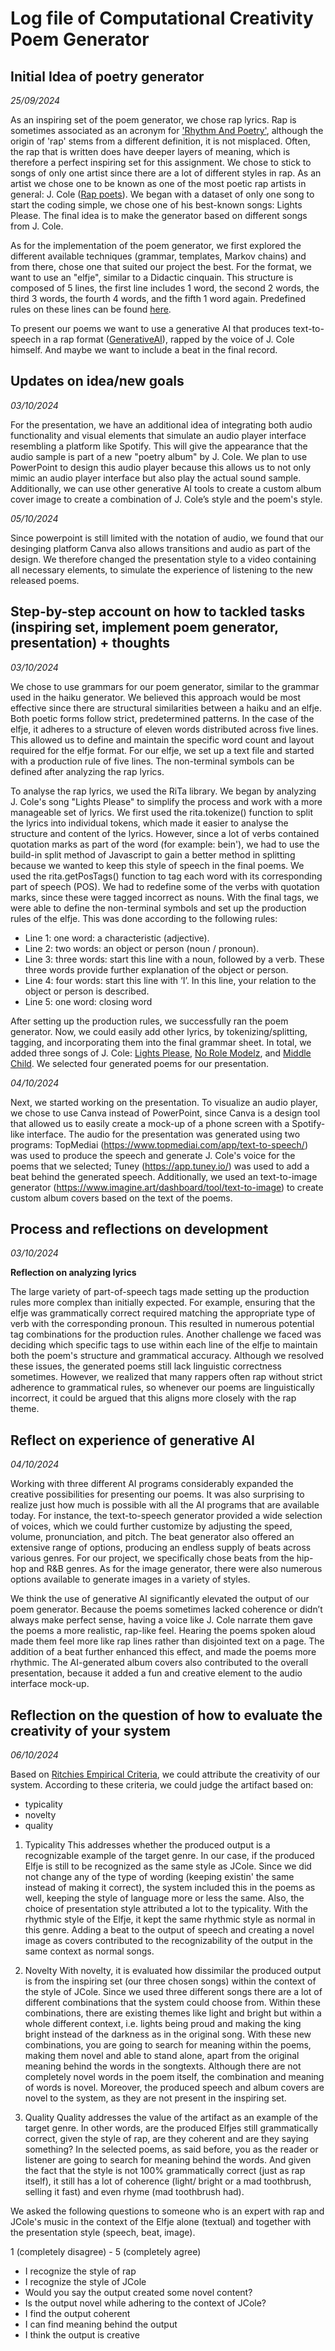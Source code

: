 # Log file of Computational Creativity Poem Generator 

## Initial Idea of poetry generator
_25/09/2024_

As an inspiring set of the poem generator, we chose rap lyrics. Rap is sometimes associated as an acronym for ['Rhythm And Poetry'](https://www.musicianwave.com/does-rap-stand-for-rhythm-and-poetry/), although the origin of 'rap' stems from a different definition, it is not misplaced. Often, the rap that is written does have deeper layers of meaning, which is therefore a perfect inspiring set for this assignment. We chose to stick to songs of only one artist since there are a lot of different styles in rap. As an artist we chose one to be known as one of the most poetic rap artists in general: J. Cole ([Rap poets](https://medium.com/writers-daily/why-poets-should-be-like-rappers-0b21a8bdff77#:~:text=Myriad%20rappers%20have%20been%20called,poets%20and%20the%20new%20rappers)). We began with a dataset of only one song to start the coding simple, we chose one of his best-known songs: Lights Please. The final idea is to make the generator based on different songs from J. Cole.

As for the implementation of the poem generator, we first explored the different available techniques (grammar, templates, Markov chains) and from there, chose one that suited our project the best. For the format, we want to use an "elfje", similar to a Didactic cinquain. This structure is composed of 5 lines, the first line includes 1 word, the second 2 words, the third 3 words, the fourth 4 words, and the fifth 1 word again. Predefined rules on these lines can be found [here](http://www.poezie-in-beweging.nl/framerechts/poezie_en_opdrachten/maakeeneigengedicht/elfje.htm0l). 

To present our poems we want to use a generative AI that produces text-to-speech in a rap format ([GenerativeAI](https://www.topmediai.com/app/text-to-speech/?voice=67ade205-5d4b-11ee-a861-00163e2ac61b)), rapped by the voice of J. Cole himself. And maybe we want to include a beat in the final record. 

## Updates on idea/new goals
_03/10/2024_

For the presentation, we have an additional idea of integrating both audio functionality and visual elements that simulate an audio player interface resembling a platform like Spotify. This will give the appearance that the audio sample is part of a new "poetry album" by J. Cole. We plan to use PowerPoint to design this audio player because this allows us to not only mimic an audio player interface but also play the actual sound sample. Additionally, we can use other generative AI tools to create a custom album cover image to create a combination of J. Cole’s style and the poem's style.

_05/10/2024_

Since powerpoint is still limited with the notation of audio, we found that our desinging platform Canva also allows transitions and audio as part of the design. We therefore changed the presentation style to a video containing all necessary elements, to simulate the experience of listening to the new released poems. 

## Step-by-step account on how to tackled tasks (inspiring set, implement poem generator, presentation) + thoughts
_03/10/2024_

We chose to use grammars for our poem generator, similar to the grammar used in the haiku generator. We believed this approach would be most effective since there are structural similarities between a haiku and an elfje. Both poetic forms follow strict, predetermined patterns. In the case of the elfje, it adheres to a structure of eleven words distributed across five lines. This allowed us to define and maintain the specific word count and layout required for the elfje format. For our elfje, we set up a text file and started with a production rule of five lines. The non-terminal symbols can be defined after analyzing the rap lyrics.

To analyse the rap lyrics, we used the RiTa library. We began by analyzing J. Cole's song "Lights Please" to simplify the process and work with a more manageable set of lyrics. We first used the rita.tokenize() function to split the lyrics into individual tokens, which made it easier to analyse the structure and content of the lyrics. However, since a lot of verbs contained quotation marks as part of the word (for example: bein'), we had to use the build-in split method of Javascript to gain a better method in splitting because we wanted to keep this style of speech in the final poems. We used the rita.getPosTags() function to tag each word with its corresponding part of speech (POS). We had to redefine some of the verbs with quotation marks, since these were tagged incorrect as nouns. With the final tags, we were able to define the non-terminal symbols and set up the production rules of the elfje. This was done according to the following rules:

- Line 1: 	one word: a characteristic (adjective).
- Line 2: 	two words: an object or person (noun / pronoun).
- Line 3: 	three words: start this line with a noun, followed by a verb. These three words provide further explanation of
            the object or person.
- Line 4: 	four words: start this line with ‘I’. In this line, your relation to the object or person is described.
- Line 5: 	one word: closing word

After setting up the production rules, we successfully ran the poem generator. Now, we could easily add other lyrics, by tokenizing/splitting, tagging, and incorporating them into the final grammar sheet. In total, we added three songs of J. Cole: [Lights Please](https://songteksten.net/lyric/8029/95243/j-cole/lights-please.html), [No Role Modelz](https://lyrics.lyricfind.com/lyrics/j-cole-no-role-modelz), and [Middle Child](https://lyrics.lyricfind.com/lyrics/j-cole-middle-child). We selected four generated poems for our presentation.

_04/10/2024_

Next, we started working on the presentation. To visualize an audio player, we chose to use Canva instead of PowerPoint, since Canva is a design tool that allowed us to easily create a mock-up of a phone screen with a Spotify-like interface. The audio for the presentation was generated using two programs: TopMediai (https://www.topmediai.com/app/text-to-speech/) was used to produce the speech and generate J. Cole's voice for the poems that we selected; Tuney (https://app.tuney.io/) was used to add a beat behind the generated speech. Additionally, we used an text-to-image generator (https://www.imagine.art/dashboard/tool/text-to-image) to create custom album covers based on the text of the poems.


## Process and reflections on development
_03/10/2024_

**Reflection on analyzing lyrics**



The large variety of part-of-speech tags made setting up the production rules more complex than initially expected. For example, ensuring that the elfje was grammatically correct required matching the appropriate type of verb with the corresponding pronoun. This resulted in numerous potential tag combinations for the production rules. Another challenge we faced was deciding which specific tags to use within each line of the elfje to maintain both the poem's structure and grammatical accuracy. Although we resolved these issues, the generated poems still lack linguistic correctness sometimes. However, we realized that many rappers often rap without strict adherence to grammatical rules, so whenever our poems are linguistically incorrect, it could be argued that this aligns more closely with the rap theme.


## Reflect on experience of generative AI
_04/10/2024_

Working with three different AI programs considerably expanded the creative possibilities for presenting our poems. It was also surprising to realize just how much is possible with all the AI programs that are available today. For instance, the text-to-speech generator provided a wide selection of voices, which we could further customize by adjusting the speed, volume, pronunciation, and pitch. The beat generator also offered an extensive range of options, producing an endless supply of beats across various genres. For our project, we specifically chose beats from the hip-hop and R&B genres. As for the image generator, there were also numerous options available to generate images in a variety of styles.

We think the use of generative AI significantly elevated the output of our poem generator. Because the poems sometimes lacked coherence or didn’t always make perfect sense, having a voice like J. Cole narrate them gave the poems a more realistic, rap-like feel. Hearing the poems spoken aloud made them feel more like rap lines rather than disjointed text on a page. The addition of a beat further enhanced this effect, and made the poems more rhythmic. The AI-generated album covers also contributed to the overall presentation, because it added a fun and creative element to the audio interface mock-up.


## Reflection on the question of how to evaluate the creativity of your system 
_06/10/2024_

Based on [Ritchies Empirical Criteria](https://link.springer.com/article/10.1007/s11023-007-9066-2), we could attribute the creativity of our system. According to these criteria, we could judge the artifact based on:
- typicality
- novelty
- quality

1. Typicality
This addresses whether the produced output is a recognizable example of the target genre. In our case, if the produced Elfje is still to be recognized as the same style as JCole. Since we did not change any of the type of wording (keeping existin' the same instead of making it correct), the system included this in the poems as well, keeping the style of language more or less the same. Also, the choice of presentation style attributed a lot to the typicality. With the rhythmic style of the Elfje, it kept the same rhythmic style as normal in this genre. Adding a beat to the output of speech and creating a novel image as covers contributed to the recognizability of the output in the same context as normal songs. 

2. Novelty
With novelty, it is evaluated how dissimilar the produced output is from the inspiring set (our three chosen songs) within the context of the style of JCole. Since we used three different songs there are a lot of different combinations that the system could choose from. Within these combinations, there are existing themes like light and bright but within a whole different context, i.e. lights being proud and making the king bright instead of the darkness as in the original song. With these new combinations, you are going to search for meaning within the poems, making them novel and able to stand alone, apart from the original meaning behind the words in the songtexts. Although there are not completely novel words in the poem itself, the combination and meaning of words is novel. Moreover, the produced speech and album covers are novel to the system, as they are not present in the inspiring set. 

3. Quality
Quality addresses the value of the artifact as an example of the target genre. In other words, are the produced Elfjes still grammatically correct, given the style of rap, are they coherent and are they saying something? In the selected poems, as said before, you as the reader or listener are going to search for meaning behind the words. And given the fact that the style is not 100% grammatically correct (just as rap itself), it still has a lot of coherence (light/ bright or a mad toothbrush, selling it fast) and even rhyme (mad toothbrush had). 

We asked the following questions to someone who is an expert with rap and JCole's music in the context of the Elfje alone (textual) and together with the presentation style (speech, beat, image). 

1 (completely disagree) - 5 (completely agree)
- I recognize the style of rap
- I recognize the style of JCole
- Would you say the output created some novel content?
- Is the output novel while adhering to the context of JCole?
- I find the output coherent 
- I can find meaning behind the output
- I think the output is creative

